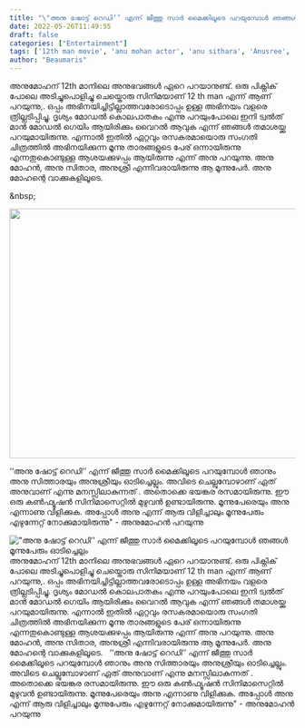 ```yaml
---
title: "\"അനു ഷോട്ട് റെഡി’’ എന്ന് ജീത്തു സാർ മൈക്കിലൂടെ പറയുമ്പോൾ ഞങ്ങൾ മൂന്നുപേരും ഓടിച്ചെല്ലും"
date: 2022-05-26T11:49:55
draft: false
categories: ["Entertainment"]
tags: ['12th man movie', 'anu mohan actor', 'anu sithara', 'Anusree', 'Jeethu Joseph', 'mohanlal']
author: "Beaumaris"
---
```


അനുമോഹന് 12th മാനിലെ അനുഭവങ്ങൾ ഏറെ പറയാനുണ്ട്. ഒരു പിക്നിക് പോലെ അടിച്ചുപൊളിച്ചു ചെയ്തൊരു സിനിമയാണ് 12 th man എന്ന് ആണ് പറയുന്നു,. ഒപ്പം അഭിനയിച്ചിട്ടില്ലാത്തവരോടൊപ്പം ഉള്ള അഭിനയം വളരെ ത്രില്ലടിപ്പിച്ചു. ദൃശ്യം മോഡൽ കൊലപാതകം എന്നു പറയുംപോലെ ഇനി ട്വൽത് മാൻ മോഡൽ ഗെയിം ആയിരിക്കും വൈറൽ ആവുക എന്ന് ഞങ്ങൾ തമാശയ്ക്കു പറയുമായിരുന്നു. എന്നാൽ ഇതിൽ ഏറ്റവും രസകരമായൊരു സംഗതി ചിത്രത്തിൽ അഭിനയിക്കുന്ന മൂന്നു താരങ്ങളുടെ പേര് ഒന്നായിരുന്നു എന്നതുകൊണ്ടുള്ള ആശയക്കുഴപ്പം ആയിരുന്നു എന്ന് അനു പറയുന്നു. അനു മോഹൻ, അനു സിതാര, അനുശ്രീ എന്നിവരായിരുന്നു ആ മൂന്നുപേർ. അനു മോഹന്റെ വാക്കുകളിലൂടെ.

&amp;nbsp;

<img class="size-full wp-image-336683 aligncenter" src="https://cdn.boolokam.com/articles/2022/05/ffwfwfwfff.jpg" alt="" width="845" height="440" />

‘‘അനു ഷോട്ട് റെഡി’’ എന്ന് ജീത്തു സാർ മൈക്കിലൂടെ പറയുമ്പോൾ ഞാനും അനു സിത്താരയും അനുശ്രീയും ഓടിച്ചെല്ലും. അവിടെ ചെല്ലുമ്പോഴാണ് ഏത് അനുവാണ് എന്നു മനസ്സിലാകുന്നത് . അതൊക്കെ ഭയങ്കര രസമായിരുന്നു. ഈ ഒരു കൺഫ്യൂഷൻ സിനിമാസെറ്റിൽ മുഴുവൻ ഉണ്ടായിരുന്നു. മൂന്നുപേരെയും അനു എന്നാണു വിളിക്കുക. അപ്പോൾ അനു എന്ന് ആരു വിളിച്ചാലും മൂന്നുപേരും എഴുന്നേറ്റ് നോക്കുമായിരുന്നു" - അനുമോഹൻ പറയുന്നു


!["അനു ഷോട്ട് റെഡി’’ എന്ന് ജീത്തു സാർ മൈക്കിലൂടെ പറയുമ്പോൾ ഞങ്ങൾ മൂന്നുപേരും ഓടിച്ചെല്ലും](https://cdn.boolokam.com/articles/2022/05/ffwfwfwfff.jpg)അനുമോഹന് 12th മാനിലെ അനുഭവങ്ങൾ ഏറെ പറയാനുണ്ട്. ഒരു പിക്നിക് പോലെ അടിച്ചുപൊളിച്ചു ചെയ്തൊരു സിനിമയാണ് 12 th man എന്ന് ആണ് പറയുന്നു,. ഒപ്പം അഭിനയിച്ചിട്ടില്ലാത്തവരോടൊപ്പം ഉള്ള അഭിനയം വളരെ ത്രില്ലടിപ്പിച്ചു. ദൃശ്യം മോഡൽ കൊലപാതകം എന്നു പറയുംപോലെ ഇനി ട്വൽത് മാൻ മോഡൽ ഗെയിം ആയിരിക്കും വൈറൽ ആവുക എന്ന് ഞങ്ങൾ തമാശയ്ക്കു പറയുമായിരുന്നു. എന്നാൽ ഇതിൽ ഏറ്റവും രസകരമായൊരു സംഗതി ചിത്രത്തിൽ അഭിനയിക്കുന്ന മൂന്നു താരങ്ങളുടെ പേര് ഒന്നായിരുന്നു എന്നതുകൊണ്ടുള്ള ആശയക്കുഴപ്പം ആയിരുന്നു എന്ന് അനു പറയുന്നു. അനു മോഹൻ, അനു സിതാര, അനുശ്രീ എന്നിവരായിരുന്നു ആ മൂന്നുപേർ. അനു മോഹന്റെ വാക്കുകളിലൂടെ. &nbsp; ‘‘അനു ഷോട്ട് റെഡി’’ എന്ന് ജീത്തു സാർ മൈക്കിലൂടെ പറയുമ്പോൾ ഞാനും അനു സിത്താരയും അനുശ്രീയും ഓടിച്ചെല്ലും. അവിടെ ചെല്ലുമ്പോഴാണ് ഏത് അനുവാണ് എന്നു മനസ്സിലാകുന്നത് . അതൊക്കെ ഭയങ്കര രസമായിരുന്നു. ഈ ഒരു കൺഫ്യൂഷൻ സിനിമാസെറ്റിൽ മുഴുവൻ ഉണ്ടായിരുന്നു. മൂന്നുപേരെയും അനു എന്നാണു വിളിക്കുക. അപ്പോൾ അനു എന്ന് ആരു വിളിച്ചാലും മൂന്നുപേരും എഴുന്നേറ്റ് നോക്കുമായിരുന്നു" - അനുമോഹൻ പറയുന്നു
